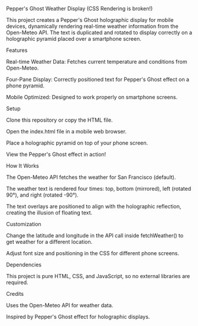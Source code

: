 Pepper's Ghost Weather Display (CSS Rendering is broken!)

This project creates a Pepper's Ghost holographic display for mobile devices, dynamically rendering real-time weather information from the Open-Meteo API. The text is duplicated and rotated to display correctly on a holographic pyramid placed over a smartphone screen.

Features

Real-time Weather Data: Fetches current temperature and conditions from Open-Meteo.

Four-Pane Display: Correctly positioned text for Pepper's Ghost effect on a phone pyramid.

Mobile Optimized: Designed to work properly on smartphone screens.

Setup

Clone this repository or copy the HTML file.

Open the index.html file in a mobile web browser.

Place a holographic pyramid on top of your phone screen.

View the Pepper's Ghost effect in action!

How It Works

The Open-Meteo API fetches the weather for San Francisco (default).

The weather text is rendered four times: top, bottom (mirrored), left (rotated 90°), and right (rotated -90°).

The text overlays are positioned to align with the holographic reflection, creating the illusion of floating text.

Customization

Change the latitude and longitude in the API call inside fetchWeather() to get weather for a different location.

Adjust font size and positioning in the CSS for different phone screens.

Dependencies

This project is pure HTML, CSS, and JavaScript, so no external libraries are required.

Credits

Uses the Open-Meteo API for weather data.

Inspired by Pepper's Ghost effect for holographic displays.